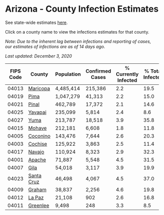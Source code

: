 # Arizona - County Infection Estimates

See state-wide estimates [here](/infections/us-az).

Click on a county name to view the infections estimates for that county.

*Note: Due to the inherent lag between infections and reporting of cases, our estimates of infections are as of 14 days ago.*

*Last updated: December 3, 2020*

|   FIPS Code |                   County |   Population |   Confirmed Cases |   % Currently Infected |   % Total Infected |
|-------------|--------------------------|--------------|-------------------|------------------------|--------------------|
|       04013 |     [Maricopa](maricopa) |    4,485,414 |           215,386 |                    2.2 |               19.5 |
|       04019 |             [Pima](pima) |    1,047,279 |            41,313 |                    2.2 |               15.0 |
|       04021 |           [Pinal](pinal) |      462,789 |            17,372 |                    2.1 |               14.6 |
|       04025 |       [Yavapai](yavapai) |      235,099 |             5,814 |                    2.4 |                8.6 |
|       04027 |             [Yuma](yuma) |      213,787 |            18,518 |                    3.9 |               35.8 |
|       04015 |         [Mohave](mohave) |      212,181 |             6,608 |                    1.8 |               11.8 |
|       04005 |     [Coconino](coconino) |      143,476 |             7,644 |                    2.6 |               20.3 |
|       04003 |       [Cochise](cochise) |      125,922 |             3,863 |                    2.5 |               11.4 |
|       04017 |         [Navajo](navajo) |      110,924 |             8,323 |                    2.9 |               32.3 |
|       04001 |         [Apache](apache) |       71,887 |             5,548 |                    4.5 |               31.5 |
|       04007 |             [Gila](gila) |       54,018 |             3,117 |                    3.9 |               19.9 |
|       04023 | [Santa Cruz](santa-cruz) |       46,498 |             4,067 |                    4.5 |               37.0 |
|       04009 |         [Graham](graham) |       38,837 |             2,256 |                    4.6 |               19.8 |
|       04012 |         [La Paz](la-paz) |       21,108 |               902 |                    2.6 |               16.8 |
|       04011 |     [Greenlee](greenlee) |        9,498 |               248 |                    3.3 |                8.5 |